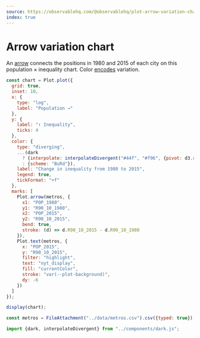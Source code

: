 ```yaml
---
source: https://observablehq.com/@observablehq/plot-arrow-variation-chart
index: true
---
```


# Arrow variation chart

An [arrow](https://observablehq.com/plot/marks/arrow) connects the positions in 1980 and 2015 of each city on this population &times; inequality chart. Color [encodes](https://observablehq.com/plot/features/scales) variation.

```js echo
const chart = Plot.plot({
  grid: true,
  inset: 10,
  x: {
    type: "log",
    label: "Population →"
  },
  y: {
    label: "↑ Inequality",
    ticks: 4
  },
  color: {
    type: "diverging",
    ...(dark
      ? {interpolate: interpolateDivergent("#44f", "#f96", {pivot: d3.rgb(NaN, NaN, NaN), back: "#311"})}
      : {scheme: "BuRd"}),
    label: "Change in inequality from 1980 to 2015",
    legend: true,
    tickFormat: "+f"
  },
  marks: [
    Plot.arrow(metros, {
      x1: "POP_1980",
      y1: "R90_10_1980",
      x2: "POP_2015",
      y2: "R90_10_2015",
      bend: true,
      stroke: (d) => d.R90_10_2015 - d.R90_10_1980
    }),
    Plot.text(metros, {
      x: "POP_2015",
      y: "R90_10_2015",
      filter: "highlight",
      text: "nyt_display",
      fill: "currentColor",
      stroke: "var(--plot-background)",
      dy: -6
    })
  ]
});

display(chart);
```

```js echo
const metros = FileAttachment("../data/metros.csv").csv({typed: true});
```

```js echo
import {dark, interpolateDivergent} from "../components/dark.js";
```
